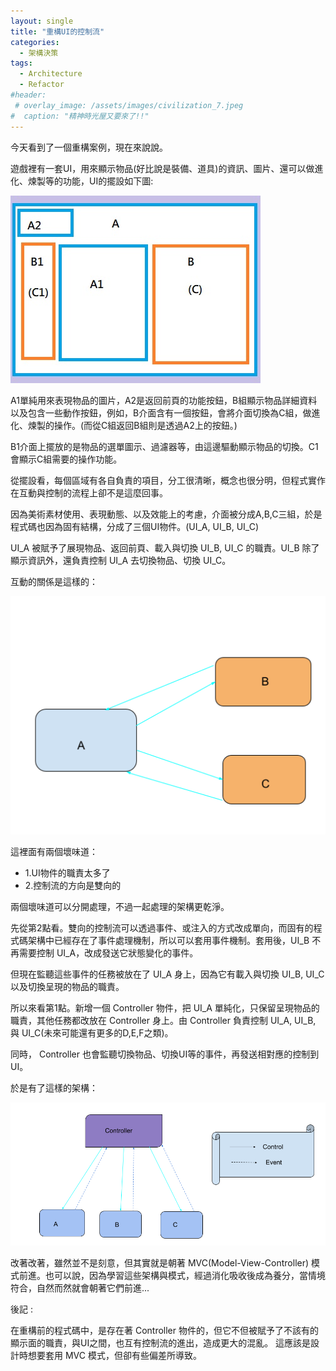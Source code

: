 ```yaml
---
layout: single
title: "重構UI的控制流"
categories:
  - 架構決策
tags:
  - Architecture
  - Refactor
#header:
 # overlay_image: /assets/images/civilization_7.jpeg
#  caption: "精神時光屋又要來了!!"
---
```

今天看到了一個重構案例，現在來說說。

遊戲裡有一套UI，用來顯示物品(好比說是裝備、道具)的資訊、圖片、還可以做進化、煉製等的功能，UI的擺設如下圖:

![UI Layout](/assets/images/ui_layout.jpg)

A1單純用來表現物品的圖片，A2是返回前頁的功能按鈕，B組顯示物品詳細資料以及包含一些動作按鈕，例如，B介面含有一個按鈕，會將介面切換為C組，做進化、煉製的操作。(而從C組返回B組則是透過A2上的按鈕。)

B1介面上擺放的是物品的選單圖示、過濾器等，由這邊驅動顯示物品的切換。C1會顯示C組需要的操作功能。

從擺設看，每個區域有各自負責的項目，分工很清晰，概念也很分明，但程式實作在互動與控制的流程上卻不是這麼回事。

因為美術素材使用、表現動態、以及效能上的考慮，介面被分成A,B,C三組，於是程式碼也因為固有結構，分成了三個UI物件。(UI_A, UI_B, UI_C)

UI_A 被賦予了展現物品、返回前頁、載入與切換 UI_B, UI_C 的職責。UI_B 除了顯示資訊外，還負責控制 UI_A 去切換物品、切換 UI_C。

互動的關係是這樣的：

![Original Archecture](/assets/images/ui_arch1.png)

這裡面有兩個壞味道：

* 1.UI物件的職責太多了
* 2.控制流的方向是雙向的
  
兩個壞味道可以分開處理，不過一起處理的架構更乾淨。

先從第2點看。雙向的控制流可以透過事件、或注入的方式改成單向，而固有的程式碼架構中已經存在了事件處理機制，所以可以套用事件機制。套用後，UI_B 不再需要控制 UI_A，改成發送它狀態變化的事件。

但現在監聽這些事件的任務被放在了 UI_A 身上，因為它有載入與切換 UI_B, UI_C 以及切換呈現的物品的職責。

所以來看第1點。新增一個 Controller 物件，把 UI_A 單純化，只保留呈現物品的職責，其他任務都改放在 Controller 身上。由 Controller 負責控制 UI_A, UI_B, 與 UI_C(未來可能還有更多的D,E,F之類)。

同時， Controller 也會監聽切換物品、切換UI等的事件，再發送相對應的控制到 UI。

於是有了這樣的架構：

![Refactored Archecture](/assets/images/ui_arch2.png)

改著改著，雖然並不是刻意，但其實就是朝著 MVC(Model-View-Controller) 模式前進。也可以說，因為學習這些架構與模式，經過消化吸收後成為養分，當情境符合，自然而然就會朝著它們前進...


後記 : 

在重構前的程式碼中，是存在著 Controller 物件的，但它不但被賦予了不該有的顯示面的職責，與UI之間，也互有控制流的進出，造成更大的混亂。
這應該是設計時想要套用 MVC 模式，但卻有些偏差所導致。
